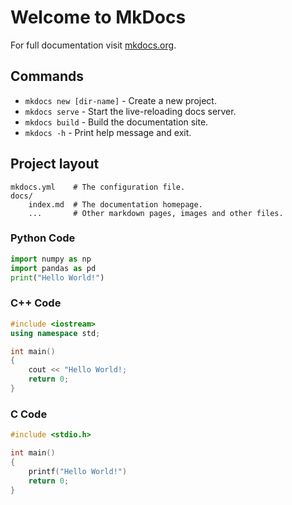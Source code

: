 # Welcome to MkDocs

For full documentation visit [mkdocs.org](https://www.mkdocs.org).

## Commands

* `mkdocs new [dir-name]` - Create a new project.
* `mkdocs serve` - Start the live-reloading docs server.
* `mkdocs build` - Build the documentation site.
* `mkdocs -h` - Print help message and exit.

## Project layout

    mkdocs.yml    # The configuration file.
    docs/
        index.md  # The documentation homepage.
        ...       # Other markdown pages, images and other files.

### Python Code
```py linenums="1" title="Hello_World.py"
import numpy as np
import pandas as pd
print("Hello World!")
```

### C++ Code
```cpp linenums="1" title="Hello_World.cpp"
#include <iostream>
using namespace std;

int main()
{
    cout << "Hello World!;
    return 0;
}
```

### C Code
```c linenums="1" title="Hello_World.c"
#include <stdio.h>

int main()
{
    printf("Hello World!")
    return 0;
}
```